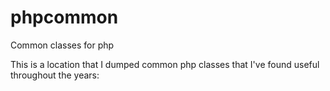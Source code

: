 phpcommon
=========

Common classes for php

This is a location that I dumped common php classes that I've found useful throughout the years:

